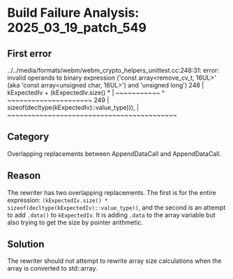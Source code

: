 # Build Failure Analysis: 2025_03_19_patch_549

## First error

../../media/formats/webm/webm_crypto_helpers_unittest.cc:248:31: error: invalid operands to binary expression ('const array<remove_cv_t<unsigned char>, 16UL>' (aka 'const array<unsigned char, 16UL>') and 'unsigned long')
  248 |                   kExpectedIv + (kExpectedIv.size() *
      |                   ~~~~~~~~~~~ ^ ~~~~~~~~~~~~~~~~~~~~~
  249 |                                  sizeof(decltype(kExpectedIv)::value_type))),
      |                                  ~~~~~~~~~~~~~~~~~~~~~~~~~~~~~~~~~~~~~~~~~~

## Category
Overlapping replacements between AppendDataCall and AppendDataCall.

## Reason
The rewriter has two overlapping replacements. The first is for the entire expression: `(kExpectedIv.size() * sizeof(decltype(kExpectedIv)::value_type))`, and the second is an attempt to add `.data()` to `kExpectedIv`. It is adding `.data` to the array variable but also trying to get the size by pointer arithmetic.

## Solution
The rewriter should not attempt to rewrite array size calculations when the array is converted to std::array.